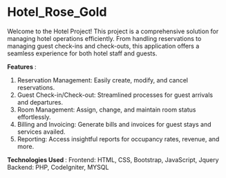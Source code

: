 # Hotel_Rose_Gold

Welcome to the Hotel Project! This project is a comprehensive solution for managing hotel operations efficiently. From handling reservations to managing guest check-ins and check-outs, this application offers a seamless experience for both hotel staff and guests.

<b> Features </b>:
 1. Reservation Management: Easily create, modify, and cancel reservations.
 2. Guest Check-in/Check-out: Streamlined processes for guest arrivals and departures.
 3. Room Management: Assign, change, and maintain room status effortlessly.
 4. Billing and Invoicing: Generate bills and invoices for guest stays and services availed.
 5. Reporting: Access insightful reports for occupancy rates, revenue, and more.
    
<b> Technologies Used </b>:
Frontend: HTML, CSS, Bootstrap, JavaScript, Jquery <be>
Backend: PHP, CodeIgniter, MYSQL
